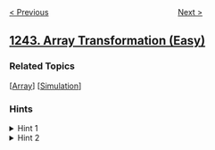 <!--|This file generated by command(leetcode description); DO NOT EDIT.    |-->
<!--+----------------------------------------------------------------------+-->
<!--|@author    openset <openset.wang@gmail.com>                           |-->
<!--|@link      https://github.com/openset                                 |-->
<!--|@home      https://github.com/openset/leetcode                        |-->
<!--+----------------------------------------------------------------------+-->

[< Previous](../web-crawler-multithreaded "Web Crawler Multithreaded")
　　　　　　　　　　　　　　　　
[Next >](../design-a-leaderboard "Design A Leaderboard")

## [1243. Array Transformation (Easy)](https://leetcode.com/problems/array-transformation "数组变换")



### Related Topics
  [[Array](../../tag/array/README.md)]
  [[Simulation](../../tag/simulation/README.md)]

### Hints
<details>
<summary>Hint 1</summary>
Try to simulate the process.
</details>

<details>
<summary>Hint 2</summary>
For every iteration, find the new array using the old one and the given rules.
</details>
